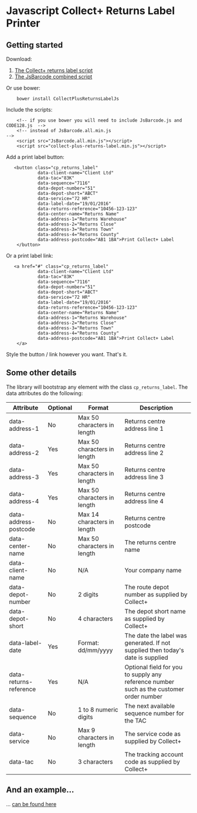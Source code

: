 # Javascript Collect+ Returns Label Printer
 
## Getting started

Download:
 
1. [The Collect+ returns label script](https://github.com/nine-lives/collect-plus-returns-label-js/releases) 
1. [The JsBarcode combined script](https://github.com/lindell/JsBarcode/releases/tag/1.6.1)

Or use bower:

```
    bower install CollectPlusReturnsLabelJs
```


Include the scripts:

```
    <!-- if you use bower you will need to include JsBarcode.js and CODE128.js  -->
    <!-- instead of JsBarcode.all.min.js                                        -->
    <script src="JsBarcode.all.min.js"></script>
    <script src="collect-plus-returns-label.min.js"></script>
```


Add a print label button:

```
   <button class="cp_returns_label"
            data-client-name="Client Ltd"
            data-tac="83K"
            data-sequence="7116"
            data-depot-number="51"
            data-depot-short="ABCT"
            data-service="72 HR"
            data-label-date="19/01/2016"
            data-returns-reference="10456-123-123"
            data-center-name="Returns Name"
            data-address-1="Returns Warehouse"
            data-address-2="Returns Close"
            data-address-3="Returns Town"
            data-address-4="Returns County"
            data-address-postcode="AB1 1BA">Print Collect+ Label
    </button>
```

Or a print label link:

```
   <a href="#" class="cp_returns_label"
            data-client-name="Client Ltd"
            data-tac="83K"
            data-sequence="7116"
            data-depot-number="51"
            data-depot-short="ABCT"
            data-service="72 HR"
            data-label-date="19/01/2016"
            data-returns-reference="10456-123-123"
            data-center-name="Returns Name"
            data-address-1="Returns Warehouse"
            data-address-2="Returns Close"
            data-address-3="Returns Town"
            data-address-4="Returns County"
            data-address-postcode="AB1 1BA">Print Collect+ Label
    </a>
```

Style the button / link however you want. That's it.

## Some other details

The library will bootstrap any element with the class ```cp_returns_label```. The data attributes do the following:

| Attribute              | Optional | Format                      | Description                                                                             |
|------------------------|----------|-----------------------------|-----------------------------------------------------------------------------------------|
| data-address-1         | No       | Max 50 characters in length | Returns centre address line 1                                                           |
| data-address-2         | Yes      | Max 50 characters in length | Returns centre address line 2                                                           |
| data-address-3         | Yes      | Max 50 characters in length | Returns centre address line 3                                                           |
| data-address-4         | Yes      | Max 50 characters in length | Returns centre address line 4                                                           |
| data-address-postcode  | No       | Max 14 characters in length | Returns centre postcode                                                                 |
| data-center-name       | No       | Max 50 characters in length | The returns centre name                                                                 |
| data-client-name       | No       | N/A                         | Your company name                                                                       |
| data-depot-number      | No       | 2 digits                    | The route depot number as supplied by Collect+                                          |
| data-depot-short       | No       | 4 characters                | The depot short name as supplied by Collect+                                            |
| data-label-date        | Yes      | Format: dd/mm/yyyy          | The date the label was generated. If not supplied then today's date is supplied         |
| data-returns-reference | Yes      | N/A                         | Optional field for you to supply any reference number such as the customer order number |
| data-sequence          | No       | 1 to 8 numeric digits       | The next available sequence number for the TAC                                          |
| data-service           | No       | Max 9 characters in length  | The service code as supplied by Collect+                                                |
| data-tac               | No       | 3 characters                | The tracking account code as supplied by Collect+                                       |


## And an example...

... [can be found here](http://9ls.com/collect-plus-returns-label-js/)



